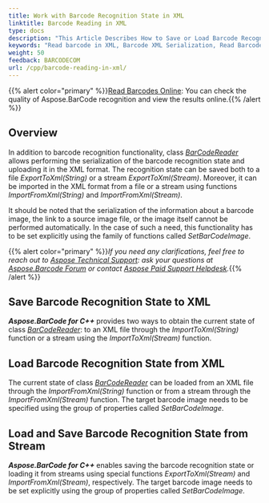 ```yaml
---
title: Work with Barcode Recognition State in XML
linktitle: Barcode Reading in XML
type: docs
description: "This Article Describes How to Save or Load Barcode Recognition State in the XML format"
keywords: "Read barcode in XML, Barcode XML Serialization, Read Barcode from Stream, Scan Barcode from Image, Many Barcodes in One Image, Read PDF417 Barcode, Barcode in WPF Project, Aspose.BarCode, Read Barcode C++"
weight: 50
feedback: BARCODECOM
url: /cpp/barcode-reading-in-xml/
---
```

{{% alert color="primary" %}}[Read Barcodes Online](https://products.aspose.app/barcode/recognize): You can check the quality of Aspose.BarCode recognition and view the results online.{{% /alert %}}

## **Overview**
In addition to barcode recognition functionality, class [*BarCodeReader*](https://reference.aspose.com/barcode/cpp/class/aspose.bar_code.bar_code_recognition.bar_code_reader/) allows performing the serialization of the barcode recognition state and uploading it in the XML format. The recognition state can be saved both to a file *ExportToXml(String)* or a stream *ExportToXml(Stream)*. Moreover, it can be imported in the XML format from a file or a stream using functions *ImportFromXml(String)* and *ImportFromXml(Stream)*. 
  
It should be noted that the serialization of the information about a barcode image, the link to a source image file, or the image itself cannot be performed automatically. In the case of such a need, this functionality has to be set explicitly using the family of functions called *SetBarCodeImage*.    

{{% alert color="primary" %}}*If you need any clarifications, feel free to reach out to [Aspose Technical Support](/barcode/cpp/technical-support/): ask your questions at [Aspose.Barcode Forum](https://forum.aspose.com/c/barcode/13) or contact [Aspose Paid Support Helpdesk](https://helpdesk.aspose.com/).*{{% /alert %}}

## **Save Barcode Recognition State to XML**
***Aspose.BarCode for C++*** provides two ways to obtain the current state of class [*BarCodeReader*](https://reference.aspose.com/barcode/cpp/class/aspose.bar_code.bar_code_recognition.bar_code_reader/): to an XML file through the *ImportToXml(String)* function or a stream using the *ImportToXml(Stream)* function. 

## **Load Barcode Recognition State from XML**
The current state of class [*BarCodeReader*](https://reference.aspose.com/barcode/cpp/class/aspose.bar_code.bar_code_recognition.bar_code_reader/) can be loaded from an XML file through the *ImportFromXml(String)* function or from a stream through the *ImportFromXml(Stream)* function. The target barcode image needs to be specified using the group of properties called *SetBarCodeImage*. 


## **Load and Save Barcode Recognition State from Stream**
***Aspose.BarCode for C++*** enables saving the barcode recognition state or loading it from streams using special functions *ExportToXml(Stream)* and *ImportFromXml(Stream)*, respectively. The target barcode image needs to be set explicitly using the group of properties called *SetBarCodeImage*. 